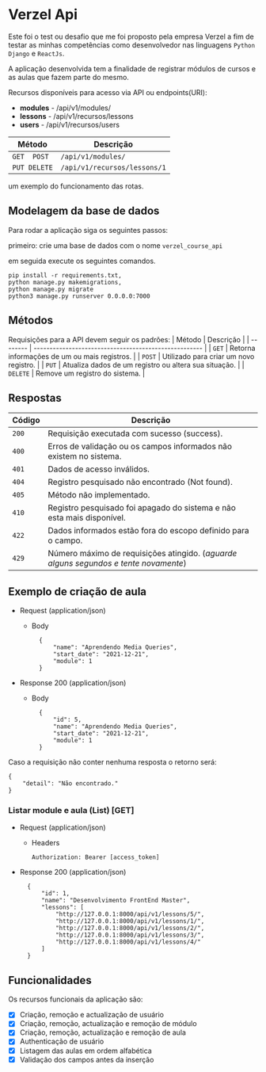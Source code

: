 # Verzel Api

Este foi o test ou desafio que me foi proposto pela empresa Verzel a fim de testar as minhas competências como desenvolvedor nas linguagens `Python Django` e `ReactJs`.

A aplicação desenvolvida tem a finalidade de registrar módulos de cursos e as aulas que fazem parte do mesmo.

Recursos disponíveis para acesso via API ou endpoints(URI):
* **modules** - /api/v1/modules/
* **lessons** - /api/v1/recursos/lessons
* **users** - /api/v1/recursos/users

| Método       | Descrição                    |
| ------------ | ---------------------------- |
| `GET  POST`  | `/api/v1/modules/`           |
| `PUT DELETE` | `/api/v1/recursos/lessons/1` |

um exemplo do funcionamento das rotas.

## Modelagem da base de dados



Para rodar a aplicação siga os seguintes passos:

primeiro: crie uma base de dados com o nome `verzel_course_api`

em seguida execute os seguintes comandos.

```shell
pip install -r requirements.txt,
python manage.py makemigrations,
python manage.py migrate
python3 manage.py runserver 0.0.0.0:7000
```

## Métodos
Requisições para a API devem seguir os padrões:
| Método   | Descrição                                             |
| -------- | ----------------------------------------------------- |
| `GET`    | Retorna informações de um ou mais registros.          |
| `POST`   | Utilizado para criar um novo registro.                |
| `PUT`    | Atualiza dados de um registro ou altera sua situação. |
| `DELETE` | Remove um registro do sistema.                        |


## Respostas

| Código | Descrição                                                                            |
| ------ | ------------------------------------------------------------------------------------ |
| `200`  | Requisição executada com sucesso (success).                                          |
| `400`  | Erros de validação ou os campos informados não existem no sistema.                   |
| `401`  | Dados de acesso inválidos.                                                           |
| `404`  | Registro pesquisado não encontrado (Not found).                                      |
| `405`  | Método não implementado.                                                             |
| `410`  | Registro pesquisado foi apagado do sistema e não esta mais disponível.               |
| `422`  | Dados informados estão fora do escopo definido para o campo.                         |
| `429`  | Número máximo de requisições atingido. (*aguarde alguns segundos e tente novamente*) |

## Exemplo de criação de aula

+ Request (application/json)

    + Body

            {
                "name": "Aprendendo Media Queries",
                "start_date": "2021-12-21",
                "module": 1
            }

+ Response 200 (application/json)

    + Body

            {
                "id": 5,
                "name": "Aprendendo Media Queries",
                "start_date": "2021-12-21",
                "module": 1
            }

Caso a requisição não conter nenhuma resposta o retorno será:

    {
        "detail": "Não encontrado."
    }

### Listar module e aula (List) [GET]

+ Request (application/json)

  + Headers

        Authorization: Bearer [access_token]

+ Response 200 (application/json)

        {
            "id": 1,
            "name": "Desenvolvimento FrontEnd Master",
            "lessons": [
                "http://127.0.0.1:8000/api/v1/lessons/5/",
                "http://127.0.0.1:8000/api/v1/lessons/1/",
                "http://127.0.0.1:8000/api/v1/lessons/2/",
                "http://127.0.0.1:8000/api/v1/lessons/3/",
                "http://127.0.0.1:8000/api/v1/lessons/4/"
            ]
        }



## Funcionalidades

Os recursos funcionais da aplicação são:

- [x] Criação, remoção e actualização de usuário
- [x] Criação, remoção, actualização e remoção de módulo
- [x] Criação, remoção, actualização e remoção de aula
- [x] Authenticação de usuário
- [x] Listagem das aulas em ordem alfabética
- [x] Validação dos campos antes da inserção